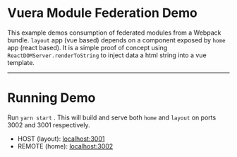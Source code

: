 # Vuera Module Federation Demo

This example demos consumption of federated modules from a Webpack bundle. `layout` app (vue based) depends on a component exposed by `home` app (react based). It is a simple proof of concept using `ReactDOMServer.renderToString` to inject data a html string into a vue template.

---

# Running Demo

Run `yarn start` . This will build and serve both `home` and `layout` on ports 3002 and 3001 respectively.

- HOST (layout): [localhost:3001](http://localhost:3001/)
- REMOTE (home): [localhost:3002](http://localhost:3002/)
